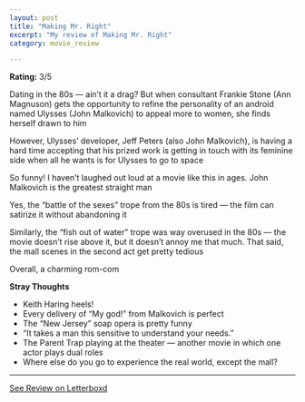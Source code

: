 ```yaml
---
layout: post
title: "Making Mr. Right"
excerpt: "My review of Making Mr. Right"
category: movie_review

---
```


**Rating:** 3/5

Dating in the 80s — ain’t it a drag? But when consultant Frankie Stone (Ann Magnuson) gets the opportunity to refine the personality of an android named Ulysses (John Malkovich) to appeal more to women, she finds herself drawn to him

However, Ulysses’ developer, Jeff Peters (also John Malkovich), is having a hard time accepting that his prized work is getting in touch with its feminine side when all he wants is for Ulysses to go to space

So funny! I haven’t laughed out loud at a movie like this in ages. John Malkovich is the greatest straight man

Yes, the “battle of the sexes” trope from the 80s is tired — the film can satirize it without abandoning it

Similarly, the “fish out of water” trope was way overused in the 80s — the movie doesn’t rise above it, but it doesn’t annoy me that much. That said, the mall scenes in the second act get pretty tedious

Overall, a charming rom-com

<b>Stray Thoughts</b>
* Keith Haring heels!
* Every delivery of “My god!” from Malkovich is perfect
* The “New Jersey” soap opera is pretty funny
* “It takes a man this sensitive to understand your needs.”
* The Parent Trap playing at the theater — another movie in which one actor plays dual roles
* Where else do you go to experience the real world, except the mall?

<hr>

[See Review on Letterboxd](https://boxd.it/4tXhx3)
